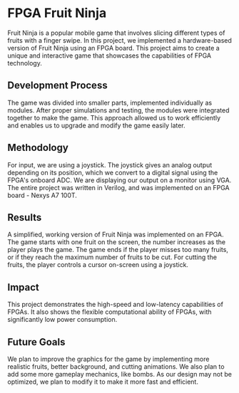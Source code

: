 # FPGA Fruit Ninja

Fruit Ninja is a popular mobile game that involves slicing different types of fruits with a finger swipe. In this project, we implemented a hardware-based version of Fruit Ninja using an FPGA board. This project aims to create a unique and interactive game that showcases the capabilities of FPGA technology.

## Development Process

The game was divided into smaller parts, implemented individually as modules. After proper simulations and testing, the modules were integrated together to make the game. This approach allowed us to work efficiently and enables us to upgrade and modify the game easily later.

## Methodology

For input, we are using a joystick. The joystick gives an analog output depending on its position, which we convert to a digital signal using the FPGA's onboard ADC. We are displaying our output on a monitor using VGA. The entire project was written in Verilog, and was implemented on an FPGA board - Nexys A7 100T.

## Results

A simplified, working version of Fruit Ninja was implemented on an FPGA. The game starts with one fruit on the screen, the number increases as the player plays the game. The game ends if the player misses too many fruits, or if they reach the maximum number of fruits to be cut. For cutting the fruits, the player controls a cursor on-screen using a joystick.

## Impact

This project demonstrates the high-speed and low-latency capabilities of FPGAs. It also shows the flexible computational ability of FPGAs, with significantly low power consumption.

## Future Goals

We plan to improve the graphics for the game by implementing more realistic fruits, better background, and cutting animations. We also plan to add some more gameplay mechanics, like bombs. As our design may not be optimized, we plan to modify it to make it more fast and efficient.
